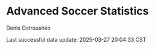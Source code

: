 # Advanced Soccer Statistics
Denis Ostroushko

<!-- gfm -->

Last successful data update: 2025-03-27 20:04:33 CST
